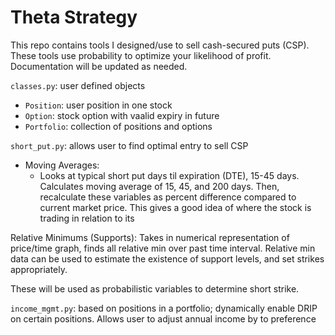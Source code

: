 # Theta Strategy

This repo contains tools I designed/use to sell cash-secured puts (CSP). These tools use probability to optimize your likelihood of profit. Documentation will be updated as needed.	

`classes.py`: user defined objects	
  - `Position`: user position in one stock	
  - `Option`: stock option with vaalid expiry in future	
  - `Portfolio`: collection of positions and options	

`short_put.py`: allows user to find optimal entry to sell CSP

- Moving Averages:
    - Looks at typical short put days til expiration (DTE), 15-45 days. Calculates moving average of 15, 45, and 200 days. Then, recalculate these variables as percent difference compared to current market price. This gives a good idea of where the stock is trading in relation to its

Relative Minimums (Supports):
Takes in numerical representation of price/time graph, finds all relative min over past time interval. Relative min data can be used to estimate the existence of support levels, and set strikes appropriately. 


These will be used as probabilistic variables to determine short strike. 

`income_mgmt.py`: based on positions in a portfolio; dynamically enable DRIP on certain positions. Allows user to adjust annual income by to preference
